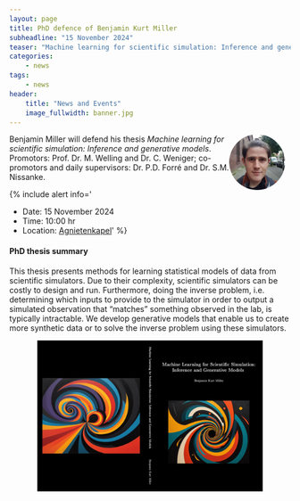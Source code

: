 ```yaml
---
layout: page
title: PhD defence of Benjamin Kurt Miller
subheadline: "15 November 2024"
teaser: "Machine learning for scientific simulation: Inference and generative models"
categories:
    - news
tags:
    - news
header:
    title: "News and Events"
    image_fullwidth: banner.jpg
---
```


 <img src="../../members/BenjaminMiller.jpg"
     alt="Benjamin Miller"
     width="100" height="100"
     style="float: right; margin-right: 10px; margin-bottom: 10px;  border-radius:50%;" />

Benjamin Miller will defend his thesis *Machine learning for scientific simulation: Inference and generative models*. 
Promotors: Prof. Dr. M. Welling and Dr. C. Weniger; co-promotors and daily supervisors: Dr. P.D. Forré 
and Dr. S.M. Nissanke.

{% include alert info='
* Date: 15 November 2024
* Time: 10:00 hr
* Location: <a href="https://ivi.uva.nl/shared/locaties/en/binnenstad/agnietenkapel.html">Agnietenkapel</a>' %}


#### PhD thesis summary

This thesis presents methods for learning statistical models of data from scientific simulators. Due to their complexity, scientific simulators can be costly to design and run. Furthermore, doing the inverse problem, i.e. determining which inputs to provide to the simulator in order to output a simulated observation that “matches” something observed in the lab, is typically intractable. We develop generative models that enable us to create more synthetic data or to solve the inverse problem using these simulators.

<img src="../../images/thesis_benjamin-miller.png" alt="thesis" style="display: block; margin: auto; width: 80%;" />

